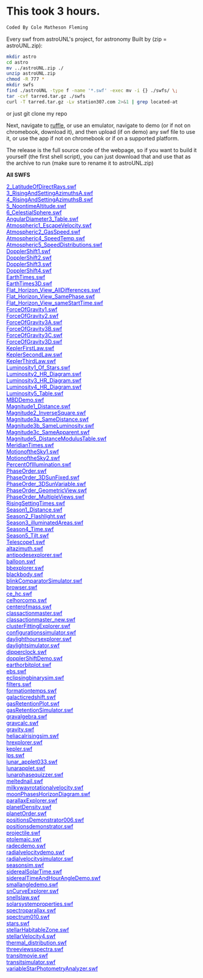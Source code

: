 # This took 3 hours.
```py
Coded By Cole Matheson Fleming
```

Every swf from astroUNL's project, for astronomy
Built by (zip = astroUNL.zip):
```sh
mkdir astro
cd astro
mv ../astroUNL.zip ./
unzip astroUNL.zip
chmod -R 777 *
mkdir swfs
find ./astroUNL -type f -name '*.swf' -exec mv -i {} ./swfs/ \;
tar -cvf tarred.tar.gz ./swfs
curl -T tarred.tar.gz -Lv station307.com 2>&1 | grep located-at
```
or just git clone my repo

Next, navigate to [ruffle](https://ruffle.rs), or use an emulator,
navigate to demo (or if not on chromebook, download it),
and then upload (if on demo) any swf file to use it, or use the app
if not on chromebook or if on a supported platform.

The release is the full source code of the webpage, so if you want to build it yourself (the first shell script),
you can just download that and use that as the archive to run (make sure to rename it to astroUNL.zip)
<div id="container"> </div><body><strong>All SWFS</strong><p>
<a href="2_LatitudeOfDirectRays.swf.html" style='color:blue;'>2_LatitudeOfDirectRays.swf</a><br>
<a href="3_RisingAndSettingAzimuthsA.swf.html" style='color:blue;'>3_RisingAndSettingAzimuthsA.swf</a><br>
<a href="4_RisingAndSettingAzimuthsB.swf.html" style='color:blue;'>4_RisingAndSettingAzimuthsB.swf</a><br>
<a href="5_NoontimeAltitude.swf.html" style='color:blue;'>5_NoontimeAltitude.swf</a><br>
<a href="6_CelestialSphere.swf.html" style='color:blue;'>6_CelestialSphere.swf</a><br>
<a href="AngularDiameter3_Table.swf.html" style='color:blue;'>AngularDiameter3_Table.swf</a><br>
<a href="Atmospheric1_EscapeVelocity.swf.html" style='color:blue;'>Atmospheric1_EscapeVelocity.swf</a><br>
<a href="Atmospheric2_GasSpeed.swf.html" style='color:blue;'>Atmospheric2_GasSpeed.swf</a><br>
<a href="Atmospheric4_SpeedTemp.swf.html" style='color:blue;'>Atmospheric4_SpeedTemp.swf</a><br>
<a href="Atmospheric5_SpeedDistributions.swf.html" style='color:blue;'>Atmospheric5_SpeedDistributions.swf</a><br>
<a href="DopplerShift1.swf.html" style='color:blue;'>DopplerShift1.swf</a><br>
<a href="DopplerShift2.swf.html" style='color:blue;'>DopplerShift2.swf</a><br>
<a href="DopplerShift3.swf.html" style='color:blue;'>DopplerShift3.swf</a><br>
<a href="DopplerShift4.swf.html" style='color:blue;'>DopplerShift4.swf</a><br>
<a href="EarthTimes.swf.html" style='color:blue;'>EarthTimes.swf</a><br>
<a href="EarthTimes3D.swf.html" style='color:blue;'>EarthTimes3D.swf</a><br>
<a href="Flat_Horizon_View_AllDifferences.swf.html" style='color:blue;'>Flat_Horizon_View_AllDifferences.swf</a><br>
<a href="Flat_Horizon_View_SamePhase.swf.html" style='color:blue;'>Flat_Horizon_View_SamePhase.swf</a><br>
<a href="Flat_Horizon_View_sameStartTime.swf.html" style='color:blue;'>Flat_Horizon_View_sameStartTime.swf</a><br>
<a href="ForceOfGravity1.swf.html" style='color:blue;'>ForceOfGravity1.swf</a><br>
<a href="ForceOfGravity2.swf.html" style='color:blue;'>ForceOfGravity2.swf</a><br>
<a href="ForceOfGravity3A.swf.html" style='color:blue;'>ForceOfGravity3A.swf</a><br>
<a href="ForceOfGravity3B.swf.html" style='color:blue;'>ForceOfGravity3B.swf</a><br>
<a href="ForceOfGravity3C.swf.html" style='color:blue;'>ForceOfGravity3C.swf</a><br>
<a href="ForceOfGravity3D.swf.html" style='color:blue;'>ForceOfGravity3D.swf</a><br>
<a href="KeplerFirstLaw.swf.html" style='color:blue;'>KeplerFirstLaw.swf</a><br>
<a href="KeplerSecondLaw.swf.html" style='color:blue;'>KeplerSecondLaw.swf</a><br>
<a href="KeplerThirdLaw.swf.html" style='color:blue;'>KeplerThirdLaw.swf</a><br>
<a href="Luminosity1_Of_Stars.swf.html" style='color:blue;'>Luminosity1_Of_Stars.swf</a><br>
<a href="Luminosity2_HR_Diagram.swf.html" style='color:blue;'>Luminosity2_HR_Diagram.swf</a><br>
<a href="Luminosity3_HR_Diagram.swf.html" style='color:blue;'>Luminosity3_HR_Diagram.swf</a><br>
<a href="Luminosity4_HR_Diagram.swf.html" style='color:blue;'>Luminosity4_HR_Diagram.swf</a><br>
<a href="Luminosity5_Table.swf.html" style='color:blue;'>Luminosity5_Table.swf</a><br>
<a href="MBDDemo.swf.html" style='color:blue;'>MBDDemo.swf</a><br>
<a href="Magnitude1_Distance.swf.html" style='color:blue;'>Magnitude1_Distance.swf</a><br>
<a href="Magnitude2_InverseSquare.swf.html" style='color:blue;'>Magnitude2_InverseSquare.swf</a><br>
<a href="Magnitude3a_SameDistance.swf.html" style='color:blue;'>Magnitude3a_SameDistance.swf</a><br>
<a href="Magnitude3b_SameLuminosity.swf.html" style='color:blue;'>Magnitude3b_SameLuminosity.swf</a><br>
<a href="Magnitude3c_SameApparent.swf.html" style='color:blue;'>Magnitude3c_SameApparent.swf</a><br>
<a href="Magnitude5_DistanceModulusTable.swf.html" style='color:blue;'>Magnitude5_DistanceModulusTable.swf</a><br>
<a href="MeridianTimes.swf.html" style='color:blue;'>MeridianTimes.swf</a><br>
<a href="MotionoftheSky1.swf.html" style='color:blue;'>MotionoftheSky1.swf</a><br>
<a href="MotionoftheSky2.swf.html" style='color:blue;'>MotionoftheSky2.swf</a><br>
<a href="PercentOfIllumination.swf.html" style='color:blue;'>PercentOfIllumination.swf</a><br>
<a href="PhaseOrder.swf.html" style='color:blue;'>PhaseOrder.swf</a><br>
<a href="PhaseOrder_3DSunFixed.swf.html" style='color:blue;'>PhaseOrder_3DSunFixed.swf</a><br>
<a href="PhaseOrder_3DSunVariable.swf.html" style='color:blue;'>PhaseOrder_3DSunVariable.swf</a><br>
<a href="PhaseOrder_GeometricView.swf.html" style='color:blue;'>PhaseOrder_GeometricView.swf</a><br>
<a href="PhaseOrder_MultipleViews.swf.html" style='color:blue;'>PhaseOrder_MultipleViews.swf</a><br>
<a href="RisingSettingTimes.swf.html" style='color:blue;'>RisingSettingTimes.swf</a><br>
<a href="Season1_Distance.swf.html" style='color:blue;'>Season1_Distance.swf</a><br>
<a href="Season2_Flashlight.swf.html" style='color:blue;'>Season2_Flashlight.swf</a><br>
<a href="Season3_illuminatedAreas.swf.html" style='color:blue;'>Season3_illuminatedAreas.swf</a><br>
<a href="Season4_Time.swf.html" style='color:blue;'>Season4_Time.swf</a><br>
<a href="Season5_Tilt.swf.html" style='color:blue;'>Season5_Tilt.swf</a><br>
<a href="Telescope1.swf.html" style='color:blue;'>Telescope1.swf</a><br>
<a href="altazimuth.swf.html" style='color:blue;'>altazimuth.swf</a><br>
<a href="antipodesexplorer.swf.html" style='color:blue;'>antipodesexplorer.swf</a><br>
<a href="balloon.swf.html" style='color:blue;'>balloon.swf</a><br>
<a href="bbexplorer.swf.html" style='color:blue;'>bbexplorer.swf</a><br>
<a href="blackbody.swf.html" style='color:blue;'>blackbody.swf</a><br>
<a href="blinkComparatorSimulator.swf.html" style='color:blue;'>blinkComparatorSimulator.swf</a><br>
<a href="browser.swf.html" style='color:blue;'>browser.swf</a><br>
<a href="ce_hc.swf.html" style='color:blue;'>ce_hc.swf</a><br>
<a href="celhorcomp.swf.html" style='color:blue;'>celhorcomp.swf</a><br>
<a href="centerofmass.swf.html" style='color:blue;'>centerofmass.swf</a><br>
<a href="classactionmaster.swf.html" style='color:blue;'>classactionmaster.swf</a><br>
<a href="classactionmaster_new.swf.html" style='color:blue;'>classactionmaster_new.swf</a><br>
<a href="clusterFittingExplorer.swf.html" style='color:blue;'>clusterFittingExplorer.swf</a><br>
<a href="configurationssimulator.swf.html" style='color:blue;'>configurationssimulator.swf</a><br>
<a href="daylighthoursexplorer.swf.html" style='color:blue;'>daylighthoursexplorer.swf</a><br>
<a href="daylightsimulator.swf.html" style='color:blue;'>daylightsimulator.swf</a><br>
<a href="dipperclock.swf.html" style='color:blue;'>dipperclock.swf</a><br>
<a href="dopplerShiftDemo.swf.html" style='color:blue;'>dopplerShiftDemo.swf</a><br>
<a href="earthorbitplot.swf.html" style='color:blue;'>earthorbitplot.swf</a><br>
<a href="ebs.swf.html" style='color:blue;'>ebs.swf</a><br>
<a href="eclipsingbinarysim.swf.html" style='color:blue;'>eclipsingbinarysim.swf</a><br>
<a href="filters.swf.html" style='color:blue;'>filters.swf</a><br>
<a href="formationtemps.swf.html" style='color:blue;'>formationtemps.swf</a><br>
<a href="galacticredshift.swf.html" style='color:blue;'>galacticredshift.swf</a><br>
<a href="gasRetentionPlot.swf.html" style='color:blue;'>gasRetentionPlot.swf</a><br>
<a href="gasRetentionSimulator.swf.html" style='color:blue;'>gasRetentionSimulator.swf</a><br>
<a href="gravalgebra.swf.html" style='color:blue;'>gravalgebra.swf</a><br>
<a href="gravcalc.swf.html" style='color:blue;'>gravcalc.swf</a><br>
<a href="gravity.swf.html" style='color:blue;'>gravity.swf</a><br>
<a href="heliacalrisingsim.swf.html" style='color:blue;'>heliacalrisingsim.swf</a><br>
<a href="hrexplorer.swf.html" style='color:blue;'>hrexplorer.swf</a><br>
<a href="kepler.swf.html" style='color:blue;'>kepler.swf</a><br>
<a href="lps.swf.html" style='color:blue;'>lps.swf</a><br>
<a href="lunar_applet033.swf.html" style='color:blue;'>lunar_applet033.swf</a><br>
<a href="lunarapplet.swf.html" style='color:blue;'>lunarapplet.swf</a><br>
<a href="lunarphasequizzer.swf.html" style='color:blue;'>lunarphasequizzer.swf</a><br>
<a href="meltednail.swf.html" style='color:blue;'>meltednail.swf</a><br>
<a href="milkywayrotationalvelocity.swf.html" style='color:blue;'>milkywayrotationalvelocity.swf</a><br>
<a href="moonPhasesHorizonDiagram.swf.html" style='color:blue;'>moonPhasesHorizonDiagram.swf</a><br>
<a href="parallaxExplorer.swf.html" style='color:blue;'>parallaxExplorer.swf</a><br>
<a href="planetDensity.swf.html" style='color:blue;'>planetDensity.swf</a><br>
<a href="planetOrder.swf.html" style='color:blue;'>planetOrder.swf</a><br>
<a href="positionsDemonstrator006.swf.html" style='color:blue;'>positionsDemonstrator006.swf</a><br>
<a href="positionsdemonstrator.swf.html" style='color:blue;'>positionsdemonstrator.swf</a><br>
<a href="projectile.swf.html" style='color:blue;'>projectile.swf</a><br>
<a href="ptolemaic.swf.html" style='color:blue;'>ptolemaic.swf</a><br>
<a href="radecdemo.swf.html" style='color:blue;'>radecdemo.swf</a><br>
<a href="radialvelocitydemo.swf.html" style='color:blue;'>radialvelocitydemo.swf</a><br>
<a href="radialVelocitySimulator.swf.html" style='color:blue;'>radialvelocitysimulator.swf</a><br>
<a href="seasonsim.swf.html" style='color:blue;'>seasonsim.swf</a><br>
<a href="siderealSolarTime.swf.html" style='color:blue;'>siderealSolarTime.swf</a><br>
<a href="siderealTimeAndHourAngleDemo.swf.html" style='color:blue;'>siderealTimeAndHourAngleDemo.swf</a><br>
<a href="smallangledemo.swf.html" style='color:blue;'>smallangledemo.swf</a><br>
<a href="snCurveExplorer.swf.html" style='color:blue;'>snCurveExplorer.swf</a><br>
<a href="snellslaw.swf.html" style='color:blue;'>snellslaw.swf</a><br>
<a href="solarsystemproperties.swf.html" style='color:blue;'>solarsystemproperties.swf</a><br>
<a href="spectroparallax.swf.html" style='color:blue;'>spectroparallax.swf</a><br>
<a href="spectrum010.swf.html" style='color:blue;'>spectrum010.swf</a><br>
<a href="stars.swf.html" style='color:blue;'>stars.swf</a><br>
<a href="stellarHabitableZone.swf.html" style='color:blue;'>stellarHabitableZone.swf</a><br>
<a href="stellarVelocity4.swf.html" style='color:blue;'>stellarVelocity4.swf</a><br>
<a href="thermal_distribution.swf.html" style='color:blue;'>thermal_distribution.swf</a><br>
<a href="threeviewsspectra.swf.html" style='color:blue;'>threeviewsspectra.swf</a><br>
<a href="transitmovie.swf.html" style='color:blue;'>transitmovie.swf</a><br>
<a href="transitsimulator.swf.html" style='color:blue;'>transitsimulator.swf</a><br>
<a href="variableStarPhotometryAnalyzer.swf.html" style='color:blue;'>variableStarPhotometryAnalyzer.swf</a><br>
</p>
</body>


